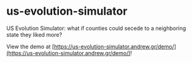 # us-evolution-simulator

US Evolution Simulator: what if counties could secede to a neighboring state they liked more?

View the demo at [https://us-evolution-simulator.andrew.gr/demo/](https://us-evolution-simulator.andrew.gr/demo/)!
